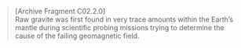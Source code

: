 >[Archive Fragment C02.2.0]\
Raw gravite was first found in very trace amounts within the Earth’s mantle during scientific probing missions trying to determine the cause of the failing geomagnetic field.